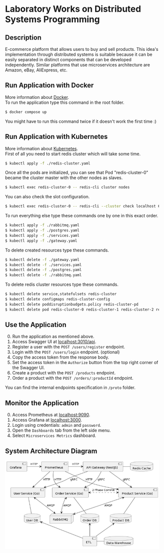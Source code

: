 # Laboratory Works on Distributed Systems Programming

## Description

E-commerce platform that allows users to buy and sell products. This idea's implementation through distributed systems is suitable because it can be easily separated in distinct components that can be developed independently. Similar platforms that use microservices architecture are Amazon, eBay, AliExpress, etc.

## Run Application with Docker

More information about [Docker](https://www.docker.com/).  
To run the application type this command in the root folder.

```bash
$ docker compose up
```

You might have to run this command twice if it doesn't work the first time :)

## Run Application with Kubernetes

More information about [Kubernetes](https://kubernetes.io/).  
First of all you need to start redis cluster which will take some time.

```bash
$ kubectl apply -f ./redis-cluster.yaml
```

Once all the pods are initialized, you can see that Pod "redis-cluster-0" became the cluster master with the other nodes as slaves.

```bash
$ kubectl exec redis-cluster-0 -- redis-cli cluster nodes
```

You can also check the slot configuration.

```bash
$ kubectl exec redis-cluster-0 -- redis-cli --cluster check localhost 6379
```

To run everything else type these commands one by one in this exact order.

```bash
$ kubectl apply -f ./rabbitmq.yaml
$ kubectl apply -f ./postgres.yaml
$ kubectl apply -f ./services.yaml
$ kubectl apply -f ./gateway.yaml
```

To delete created resources type these commands.

```bash
$ kubectl delete -f ./gateway.yaml
$ kubectl delete -f ./services.yaml
$ kubectl delete -f ./postgres.yaml
$ kubectl delete -f ./rabbitmq.yaml
```

To delete redis cluster resources type these commands.

```bash
$ kubectl delete service,statefulsets redis-cluster
$ kubectl delete configmaps redis-cluster-config
$ kubectl delete poddisruptionbudgets.policy redis-cluster-pd
$ kubectl delete pod redis-cluster-0 redis-cluster-1 redis-cluster-2 redis-cluster-3 redis-cluster-4 redis-cluster-5
```

## Use the Application

0. Run the application as mentioned above.
1. Access Swagger UI at [localhost:3010/api](http://localhost:3010/api).
2. Register a user with the `POST /users/register` endpoint.
3. Login with the `POST /users/login` endpoint. (optional)
4. Copy the access token from the response body.
5. Set the access token in the `Authorize` button from the top right corner of the Swagger UI.
6. Create a product with the `POST /products` endpoint.
7. Order a product with the `POST /orders/:productId` endpoint.

You can find the internal endpoints specification in `/proto` folder.

## Monitor the Application

0. Access Prometheus at [localhost:9090](http://localhost:9090).
1. Access Grafana at [localhost:3000](http://localhost:3000).
2. Login using credentials: `admin` and `password`.
3. Open the `Dashboards` tab from the left side menu.
4. Select `Microservices Metrics` dashboard.

## System Architecture Diagram

![Diagram](https://github.com/Marcel-MD/pad-labs/blob/main/diagram.png)
